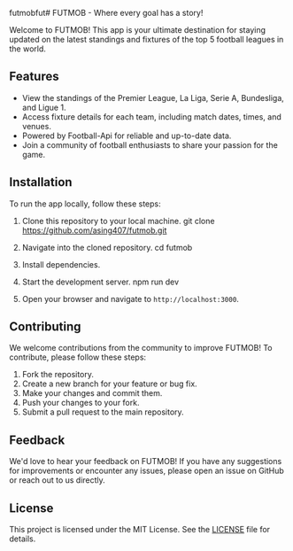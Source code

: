 futmobfut# FUTMOB - Where every goal has a story!

Welcome to FUTMOB! This app is your ultimate destination for staying updated on the latest standings and fixtures of the top 5 football leagues in the world.

## Features

- View the standings of the Premier League, La Liga, Serie A, Bundesliga, and Ligue 1.
- Access fixture details for each team, including match dates, times, and venues.
- Powered by Football-Api for reliable and up-to-date data.
- Join a community of football enthusiasts to share your passion for the game.

## Installation

To run the app locally, follow these steps:

1. Clone this repository to your local machine.
git clone https://github.com/asing407/futmob.git

2. Navigate into the cloned repository.
cd futmob

3. Install dependencies.

4. Start the development server.
npm run dev

5. Open your browser and navigate to `http://localhost:3000`.

## Contributing

We welcome contributions from the community to improve FUTMOB! To contribute, please follow these steps:

1. Fork the repository.
2. Create a new branch for your feature or bug fix.
3. Make your changes and commit them.
4. Push your changes to your fork.
5. Submit a pull request to the main repository.

## Feedback

We'd love to hear your feedback on FUTMOB! If you have any suggestions for improvements or encounter any issues, please open an issue on GitHub or reach out to us directly.

## License

This project is licensed under the MIT License. See the [LICENSE](LICENSE) file for details.
